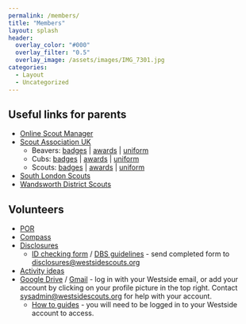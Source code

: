 ```yaml
---
permalink: /members/
title: "Members"
layout: splash
header:
  overlay_color: "#000"
  overlay_filter: "0.5"
  overlay_image: /assets/images/IMG_7301.jpg
categories:
  - Layout
  - Uncategorized
---
```


## Useful links for parents
- <a href="https://www.onlinescoutmanager.co.uk/login.php" target="_blank">Online Scout Manager</a>
- <a href="www.scouts.org.uk" target="_blank">Scout Association UK</a>
  - Beavers: <a href="https://www.scouts.org.uk/beavers/activity-badges/" target="_blank">badges</a> | 
    <a href="https://www.scouts.org.uk/beavers/awards/" target="_blank">awards</a> | 
    <a href="https://www.scouts.org.uk/beavers/beavers-uniform-and-badge-placement/" target="_blank">uniform</a>
  - Cubs: <a href="https://www.scouts.org.uk/cubs/activity-badges/" target="_blank">badges</a> | 
    <a href="https://www.scouts.org.uk/cubs/awards/" target="_blank">awards</a> |
    <a href="https://www.scouts.org.uk/cubs/cubs-uniform-and-badge-placement/" target="_blank">uniform</a>
  - Scouts: <a href="https://www.scouts.org.uk/scouts/activity-badges/" target="_blank">badges</a> |
    <a href="https://www.scouts.org.uk/scouts/awards/" target="_blank">awards</a> |
    <a href="https://www.scouts.org.uk/scouts/scouts-uniform-and-badge-placement/" target="_blank">uniform</a>
- <a href="https://southlondonscouts.org.uk/" target="_blank">South London Scouts</a>
- <a href="https://www.scoutinginwandsworth.co.uk/" target="_blank">Wandsworth District Scouts</a>

## Volunteers
- <a href="https://www.scouts.org.uk/por" target="_blank">POR</a>
- <a href="https://compass.scouts.org.uk/login/User/Login" target="_blank">Compass</a>
- <a href="https://thescouts.disclosures.co.uk/secure/login.php" target="_blank">Disclosures</a>
  - <a href="https://cms.scouts.org.uk/media/12461/ms-compass-id-checking-form-version-5_nov2018_editable_final.pdf" target="_blank">ID checking form</a> / <a href="https://www.gov.uk/government/publications/dbs-identity-checking-guidelines/id-checking-guidelines-for-standardenhanced-dbs-check-applications-from-1-july-2021" target="_blank">DBS guidelines</a> - send completed form to <a href="mailto:disclosures@westsidescouts.org" target="_blank">disclosures@westsidescouts.org</a>
- <a href="https://www.scouts.org.uk/activities" target="_blank">Activity ideas</a>
- <a href="https://drive.google.com" target="_blank">Google Drive</a> / <a href="https://mail.google.com" target="_blank">Gmail</a> - log in with your Westside email, or add your account by clicking on your profile picture in the top right. Contact [sysadmin@westsidescouts.org](mailto:sysadmin@westsidescouts.org) for help with your account.
  - <a href="https://drive.google.com/drive/folders/1j_a511W2pW3fWMlkyOSZ46et9mI1D_2B?usp=sharing" target="_blank">How to guides</a> - you will need to be logged in to your Westside account to access.
